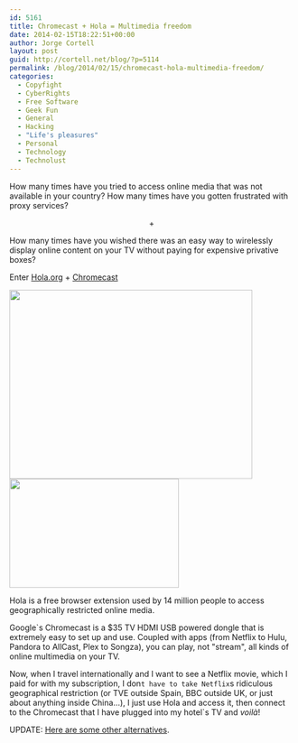 ```yaml
---
id: 5161
title: Chromecast + Hola = Multimedia freedom
date: 2014-02-15T18:22:51+00:00
author: Jorge Cortell
layout: post
guid: http://cortell.net/blog/?p=5114
permalink: /blog/2014/02/15/chromecast-hola-multimedia-freedom/
categories:
  - Copyfight
  - CyberRights
  - Free Software
  - Geek Fun
  - General
  - Hacking
  - "Life's pleasures"
  - Personal
  - Technology
  - Technolust
---
```

How many times have you tried to access online media that was not available in your country? How many times have you gotten frustrated with proxy services?

<p style="text-align: center">
  +
</p>

How many times have you wished there was an easy way to wirelessly display online content on your TV without paying for expensive privative boxes?

Enter <a title="http://hola.org" href="http://hola.org" target="_blank">Hola.org</a> + <a title="http://www.google.com/intl/en/chrome/devices/chromecast/" href="http://www.google.com/intl/en/chrome/devices/chromecast/" target="_blank">Chromecast</a>

<img class="aligncenter" alt="" src="http://cdn4.hola.org/img/videosite_pic.png?md5=7da85b68f" width="430" height="335" />

<img class="aligncenter" alt="" src="https://upload.wikimedia.org/wikipedia/commons/thumb/8/8b/Chromecast_dongle.jpg/300px-Chromecast_dongle.jpg" width="300" height="193" />

Hola is a free browser extension used by 14 million people to access geographically restricted online media.

Google`s Chromecast is a $35 TV HDMI USB powered dongle that is extremely easy to set up and use. Coupled with apps (from Netflix to Hulu, Pandora to AllCast, Plex to Songza), you can play, not "stream", all kinds of online multimedia on your TV.

Now, when I travel internationally and I want to see a Netflix movie, which I paid for with my subscription, I don`t have to take Netflix`s ridiculous geographical restriction (or TVE outside Spain, BBC outside UK, or just about anything inside China...), I just use Hola and access it, then connect to the Chromecast that I have plugged into my hotel`s TV and _voilà_!

UPDATE: <a title="http://www.makeuseof.com/tag/easily-bypass-youtubes-regional-filter/" href="http://www.makeuseof.com/tag/easily-bypass-youtubes-regional-filter/" target="_blank">Here are some other alternatives</a>.